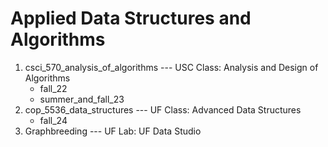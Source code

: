 # Applied Data Structures and Algorithms
1. csci_570_analysis_of_algorithms --- USC Class: Analysis and Design of Algorithms
    - fall_22
    - summer_and_fall_23
2. cop_5536_data_structures --- UF Class: Advanced Data Structures
    - fall_24
3. Graphbreeding --- UF Lab: UF Data Studio
